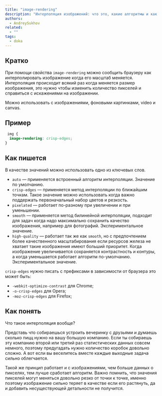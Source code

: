 ```yaml
---
title: "image-rendering"
description: "Интерполяция изображений: что это, какие алгоритмы и как этим управлять?"
authors:
  - AndreySukhov
related:
  - ""
tags:
  - doka
---
```


## Кратко
При помощи свойства `image-rendering` можно сообщить браузеру
как интерполировать изображение когда его масштаб меняется.
Интерполяция происходит всякий раз когда меняется размер изображения, это нужно чтобы изменить
количество пикселей и справиться с искажениями на изображении.

Можно использовать с изображениями, фоновыми картинками, video и canvas.

## Пример
```css
 img {
  image-rendering: crisp-edges;
}

 ```


## Как пишется
В качестве значений можно использовать одно из ключевых слов.

- `auto` — применяется встроенный алгоритм интерполяции. Значение по умолчанию.
- `crisp-edges` — применяется метод интерполяции по ближайшим точкам. Такое значение можно использовать когда важно поддержать первоначальный набор цветов и резкость.
- `pixelated` — pаботает по-разному при увеличении и при уменьшении.
- `smooth` — применяется метод билинейной интерполяции, подходит для задач когда надо максимально сохранить качество изображения, например для фотографий. Экспериментальное значение.
- `high-quality` — работает так же как `smooth`, но с предпочтением более качественного масштабирования если ресурсов железа не хватает такие изображения имеют больший приоритет. Когда изображение увеличивается сохраняется контрастность и контуры, а когда уменьшается работает алгоритм по-умолчанию. Экспериментальное значение.

`crisp-edges` нужно писать с префиксами в зависимости от браузера это может быть:

- `-webkit-optimize-contrast` для Сhrome;
- `-o-crisp-edges` для Opera;
- `-moz-crisp-edges` для Firefox;


## Как понять

Что такое интерполяция вообще?

Представь что собираешься устроить вечеринку с друзьями и думаешь сколько пицц нужно на вашу большую компанию.
Если ты собираешь эту компанию второй или третий раз статистических данных совсем немного, поэтому предугадать нужно количество коробок довольно сложно.
А вот если вы веселитесь вместе каждые выходные задача сильно облегчается.

Такой же принцип работает и с изображениями, чем больше данных о пикселях, тем лучше сработает алгоритм.
Важно помнить, что значения пикселей могут меняться довольно резко от точки к точке, именно
поэтому изображение сильно теряет в качестве если его растянуть, да и добавить несуществующей детальности не получится.



